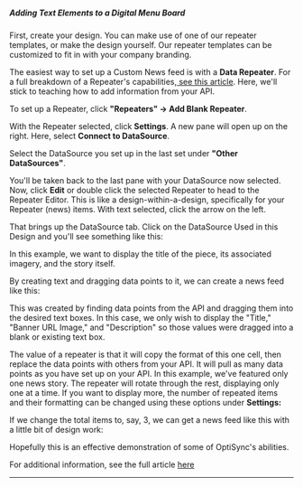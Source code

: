 ##### Adding Text Elements to a Digital Menu Board

First, create your design. You can make use of one of our repeater templates, or make the design yourself. Our repeater templates can be customized to fit in with your company branding.



The easiest way to set up a Custom News feed is with a **Data Repeater**. For a full breakdown of a Repeater's capabilities,[ see this article](https://support.optisigns.com/hc/en-us/articles/29217646663187). Here, we'll stick to teaching how to add information from your API.

To set up a Repeater, click **"Repeaters" → Add Blank Repeater**.



With the Repeater selected, click **Settings**. A new pane will open up on the right. Here, select **Connect to DataSource**.



Select the DataSource you set up in the last set under **"Other DataSources"**.

You'll be taken back to the last pane with your DataSource now selected. Now, click **Edit** or double click the selected Repeater to head to the Repeater Editor. This is like a design-within-a-design, specifically for your Repeater (news) items. With text selected, click the arrow on the left.



That brings up the DataSource tab. Click on the DataSource Used in this Design and you'll see something like this:



In this example, we want to display the title of the piece, its associated imagery, and the story itself.

By creating text and dragging data points to it, we can create a news feed like this:



This was created by finding data points from the API and dragging them into the desired text boxes. In this case, we only wish to display the "Title," "Banner URL Image," and "Description" so those values were dragged into a blank or existing text box.

The value of a repeater is that it will copy the format of this one cell, then replace the data points with others from your API. It will pull as many data points as you have set up on your API. In this example, we've featured only one news story. The repeater will rotate through the rest, displaying only one at a time. If you want to display more, the number of repeated items and their formatting can be changed using these options under **Settings:**



If we change the total items to, say, 3, we can get a news feed like this with a little bit of design work:



Hopefully this is an effective demonstration of some of OptiSync's abilities.

For additional information, see the full article [here](https://support.optisigns.com/hc/en-us/articles/35337746613139)

---
